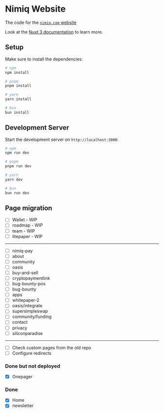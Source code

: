 # Nimiq Website

The code for the [`nimiq.com` website](https://nimiq.com)

Look at the [Nuxt 3 documentation](https://nuxt.com/docs/getting-started/introduction) to learn more.

## Setup

Make sure to install the dependencies:

```bash
# npm
npm install

# pnpm
pnpm install

# yarn
yarn install

# bun
bun install
```

## Development Server

Start the development server on `http://localhost:3000`:

```bash
# npm
npm run dev

# pnpm
pnpm run dev

# yarn
yarn dev

# bun
bun run dev
```

## Page migration

- [ ] Wallet - WIP
- [ ] roadmap - WIP
- [ ] team - WIP
- [ ] litepaper - WIP

---

- [ ] nimiq-pay
- [ ] about
- [ ] community
- [ ] oasis
- [ ] buy-and-sell
- [ ] cryptopaymentlink
- [ ] bug-bounty-pos
- [ ] bug-bounty
- [ ] apps
- [ ] whitepaper-2
- [ ] oasis/integrate
- [ ] supersimpleswap
- [ ] community/funding
- [ ] contact
- [ ] privacy
- [ ] siliconparadise

---

- [ ] Check custom pages from the old repo
- [ ] Configure redirects

### Done but not deployed

- [x] Onepager

### Done

- [x] Home
- [x] newsletter

